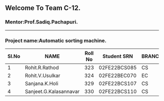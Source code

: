 ## Welcome To Team C-12.
### Mentor:Prof.Sadiq.Pachapuri.

***

### Project name:Automatic sorting machine.
|**SI.No** | **NAME**           | **Roll No** | **Student SRN** | **BRANCH** |
|-------|-------------------------------|---------|-------------|--------|
| 1     |Rohit.R.Rathod                   | 323  |02FE22BCS085| CS    |
| 2     |Rohit.V.Usulkar                  | 324  | 02FE22BEC070 | EC  |
| 3     | Sanjana.K.Holi                | 329  |02FE22BCS107| CS   |
| 4     | Sanjeet.G.Kalasannavar | 330  | 02FE22BCS110 | CS|
